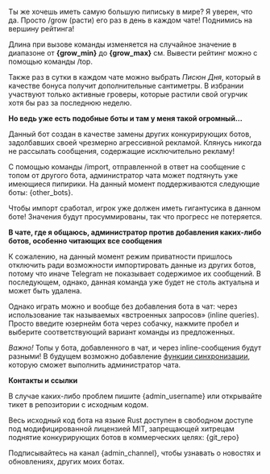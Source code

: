 Ты же хочешь иметь самую большую пипиську в мире? Я уверен, что да. Просто /grow (расти) его раз в день в каждом чате! Поднимись на вершину рейтинга!

Длина при вызове команды изменяется на случайное значение в диапазоне от <b>{grow_min}</b> до <b>{grow_max}</b> см. Вывести рейтинг можно с помощью команды /top.

Также раз в сутки в каждом чате можно выбрать <i>Писюн Дня</i>, который в качестве бонуса получит дополнительные сантиметры. В избрании участвуют только активные гроверы, которые растили свой огурчик хотя бы раз за последнюю неделю.

<b>Но ведь уже есть подобные боты и там у меня такой огромный…</b>

Данный бот создан в качестве замены других конкурирующих ботов, задолбавших своей чрезмерно агрессивной рекламой. Клянусь никогда не рассылать сообщения, содержащие исключительно рекламу!

С помощью команды /import, отправленной в ответ на сообщение с топом от другого бота, администратор чата может подтянуть уже имеющиеся пипирики. На данный момент поддерживаются следующие боты: {other_bots}.

Чтобы импорт сработал, игрок уже должен иметь гигантусика в данном боте! Значения будут просуммированы, так что прогресс не потеряется.

<b>В чате, где я общаюсь, администратор против добавления каких-либо ботов, особенно читающих все сообщения</b>

К сожалению, на данный момент режим приватности пришлось отключить ради возможности импортировать данные из других ботов, потому что иначе Telegram не показывает содержимое их сообщений. В последующем, однако, данная команда уже будет не столь актуальна и может быть удалена.

Однако играть можно и вообще без добавления бота в чат: через использование так называемых «встроенных запросов» (inline queries). Просто введите юзернейм бота через собачку, нажмите пробел и выберите соответствующий вариант команды из предложенных.

<i>Важно!</i> Топы у бота, добавленного в чат, и через inline-сообщения будут разными! В будущем возможно добавление <a href="https://github.com/kozalosev/DickGrowerBot/issues/17">функции синхронизации</a>, которую сможет выполнить администратор чата.

<b>Контакты и ссылки</b>

В случае каких-либо проблем пишите {admin_username} или открывайте тикет в репозитории с исходным кодом.

Весь исходный код бота на языке Rust доступен в свободном доступе под модифицированной лицензией MIT, запрещающей хитрецам поднятие конкурирующих ботов в коммерческих целях: {git_repo}

Подписывайтесь на канал {admin_channel}, чтобы узнавать о новостях и обновлениях, других моих ботах.